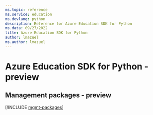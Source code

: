 ```yaml
---
ms.topic: reference
ms.service: education
ms.devlang: python
description: Reference for Azure Education SDK for Python
ms.data: 09/27/2022
title: Azure Education SDK for Python
author: lmazuel
ms.author: lmazuel
---
```

# Azure Education SDK for Python - preview

## Management packages - preview
[!INCLUDE [mgmt-packages](education-mgmt-index.md)]